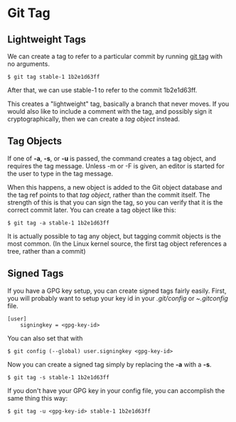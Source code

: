 # Git Tag

## Lightweight Tags

We can create a tag to refer to a particular commit by running [git tag](https://git-scm.com/docs/git-tag)
with no arguments.

    $ git tag stable-1 1b2e1d63ff
    
After that, we can use stable-1 to refer to the commit 1b2e1d63ff.

This creates a "lightweight" tag, basically a branch that never moves.
If you would also like to include a comment with the tag,
and possibly sign it cryptographically, then we can create a *tag object* instead.

## Tag Objects

If one of **-a**, **-s**, or **-u <key-id>** is passed, the command creates a tag object, 
and requires the tag message. Unless -m <msg> or -F <file> is given, an editor 
is started for the user to type in the tag message.

When this happens, a new object is added to the Git object database and the 
tag ref points to that _tag object_, rather than the commit itself. The strength
of this is that you can sign the tag, so you can verify that it is the correct
commit later.  You can create a tag object like this:

    $ git tag -a stable-1 1b2e1d63ff
    
It is actually possible to tag any object, but tagging commit objects is the 
most common. (In the Linux kernel source, the first tag object
references a tree, rather than a commit)

## Signed Tags

If you have a GPG key setup, you can create signed tags fairly easily.  First,
you will probably want to setup your key id in your _.git/config_ or _~.gitconfig_
file.

    [user]
        signingkey = <gpg-key-id>
        
You can also set that with

    $ git config (--global) user.signingkey <gpg-key-id>
    
Now you can create a signed tag simply by replacing the **-a** with a **-s**.

    $ git tag -s stable-1 1b2e1d63ff
    
If you don't have your GPG key in your config file, you can accomplish the same
thing this way:
    
    $ git tag -u <gpg-key-id> stable-1 1b2e1d63ff
